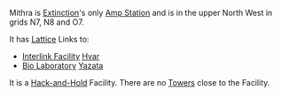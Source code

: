 Mithra is [Extinction](../locations/Oshur.md#Extinction)'s only
[Amp Station](../locations/Amp_Station.md) and is in the upper North West in
grids N7, N8 and O7.

It has [Lattice](../terminology/Lattice.md) Links to:

- [Interlink Facility](../locations/Interlink.md) [Hvar](Hvar.md)
- [Bio Laboratory](../locations/Bio_Laboratory.md) [Yazata](Yazata.md)

It is a [Hack-and-Hold](../terminology/Hack-and-Hold.md) Facility. There are no
[Towers](../locations/Towers.md) close to the Facility.


